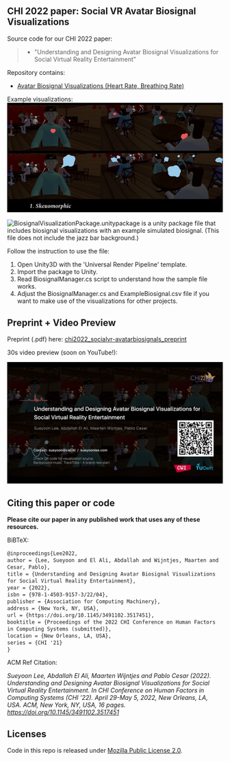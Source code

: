 ## CHI 2022 paper: Social VR Avatar Biosignal Visualizations

Source code for our CHI 2022 paper:
>* "Understanding and Designing Avatar Biosignal Visualizations for Social Virtual Reality Entertainment"

Repository contains:

* [Avatar Biosignal Visualizations (Heart Rate, Breathing Rate)](source)


Example visualizations:
![Example Skeuomorphjic](imgs/chi2022_avatarbiosignals_example_skeuomorphic.gif)

![BiosignalVisualizationPackage.unitypackage](source/BiosignalVisualizationPackage.unitypackage) is a unity package file that includes biosignal visualizations with an example simulated biosignal. (This file does not include the jazz bar background.)

Follow the instruction to use the file:
1) Open Unity3D with the 'Universal Render Pipeline' template.
2) Import the package to Unity.
3) Read BiosignalManager.cs script to understand how the sample file works.
4) Adjust the BiosignalManager.cs and ExampleBiosignal.csv file if you want to make use of the visualizations for other projects.





## Preprint + Video Preview

Preprint (.pdf) here: [chi2022_socialvr-avatarbiosignals_preprint](preprint/chi22-347.pdf)

30s video preview (soon on YouTube!):

[![30s video preview](imgs/30s_preview_screenshot.png)](https://www.youtube.com "CHI 2022 Social VR Avatar Biosignals")


## Citing this paper or code

**Please cite our paper in any published work that uses any of these resources.**

BiBTeX:
```
@inproceedings{Lee2022,
author = {Lee, Sueyoon and El Ali, Abdallah and Wijntjes, Maarten and Cesar, Pablo},
title = {Understanding and Designing Avatar Biosignal Visualizations for Social Virtual Reality Entertainment},
year = {2022},
isbn = {978-1-4503-9157-3/22/04},
publisher = {Association for Computing Machinery},
address = {New York, NY, USA},
url = {https://doi.org/10.1145/3491102.3517451},
booktitle = {Proceedings of the 2022 CHI Conference on Human Factors in Computing Systems (submitted)},
location = {New Orleans, LA, USA},
series = {CHI '21}
}

  ```

ACM Ref Citation:

*Sueyoon Lee, Abdallah El Ali, Maarten Wijntjes and Pablo Cesar (2022). Understanding and Designing Avatar Biosignal Visualizations for Social Virtual Reality Entertainment. In CHI Conference on Human Factors in Computing Systems (CHI ’22). April 29-May 5, 2022, New Orleans, LA, USA. ACM, New York, NY, USA, 16 pages. https://doi.org/10.1145/3491102.3517451*


## Licenses

Code in this repo is released under [Mozilla Public
License 2.0](https://www.mozilla.org/en-US/MPL/2.0/).
